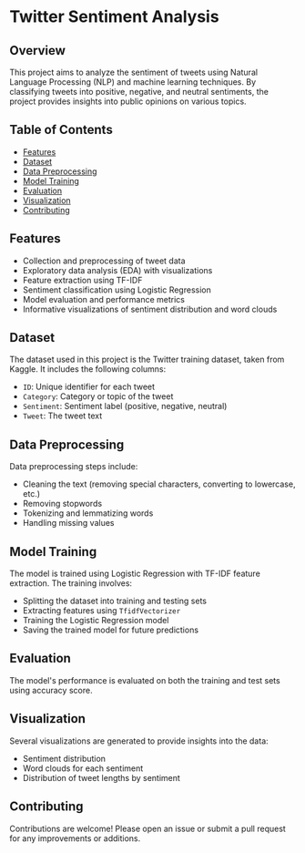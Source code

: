 # Twitter Sentiment Analysis

## Overview

This project aims to analyze the sentiment of tweets using Natural Language Processing (NLP) and machine learning techniques. By classifying tweets into positive, negative, and neutral sentiments, the project provides insights into public opinions on various topics.

## Table of Contents

- [Features](#features)
- [Dataset](#dataset)
- [Data Preprocessing](#data-preprocessing)
- [Model Training](#model-training)
- [Evaluation](#evaluation)
- [Visualization](#visualization)
- [Contributing](#Contributing)
  
## Features

- Collection and preprocessing of tweet data
- Exploratory data analysis (EDA) with visualizations
- Feature extraction using TF-IDF
- Sentiment classification using Logistic Regression
- Model evaluation and performance metrics
- Informative visualizations of sentiment distribution and word clouds


## Dataset

The dataset used in this project is the Twitter training dataset, taken from Kaggle. It includes the following columns:
- `ID`: Unique identifier for each tweet
- `Category`: Category or topic of the tweet
- `Sentiment`: Sentiment label (positive, negative, neutral)
- `Tweet`: The tweet text

## Data Preprocessing

Data preprocessing steps include:
- Cleaning the text (removing special characters, converting to lowercase, etc.)
- Removing stopwords
- Tokenizing and lemmatizing words
- Handling missing values

## Model Training

The model is trained using Logistic Regression with TF-IDF feature extraction. The training involves:
- Splitting the dataset into training and testing sets
- Extracting features using `TfidfVectorizer`
- Training the Logistic Regression model
- Saving the trained model for future predictions

## Evaluation

The model's performance is evaluated on both the training and test sets using accuracy score.

## Visualization

Several visualizations are generated to provide insights into the data:
- Sentiment distribution
- Word clouds for each sentiment
- Distribution of tweet lengths by sentiment

## Contributing

Contributions are welcome! Please open an issue or submit a pull request for any improvements or additions.
